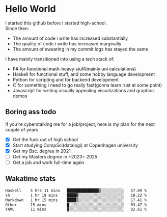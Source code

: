 # Hello World

I started this github before i started high-school.  
Since then:
- The amount of code i write has increased substantially
- The quality of code i write has increased marginally
- The amount of swearing in my commit logs has stayed the same

I have mainly transitioned into using a tech stack of:
- ~~F# for functional math-heavy stuff(mainly uni calculations)~~
- Haskell for functional stuff, and some hobby language development
- Python for scripting and for backend development
- C for something i need to go really fast(gonna learn rust at some point)
- Javascript for writing visually appealing visualizations and graphics demos

## Boring ass todo
If you're cyberstalking me for a job/project, here is my plan for the next couple of years
- [x] Get the fuck out of high school
- [x] Start studying CompSci(datalogi) at Copenhagen university
- [x] Get my Bsc. degree in 2021
- [ ] Get my Masters degree in ~2023~ 2025
- [ ] Get a job and work full-time again

## Wakatime stats
<!--START_SECTION:waka-->

```txt
Haskell    4 hrs 11 mins   ██████████████▒░░░░░░░░░░   57.69 %
sh         1 hr 19 mins    ████▓░░░░░░░░░░░░░░░░░░░░   18.22 %
Markdown   1 hr 15 mins    ████▒░░░░░░░░░░░░░░░░░░░░   17.41 %
Other      15 mins         █░░░░░░░░░░░░░░░░░░░░░░░░   03.47 %
YAML       11 mins         ▓░░░░░░░░░░░░░░░░░░░░░░░░   02.61 %
```

<!--END_SECTION:waka-->
